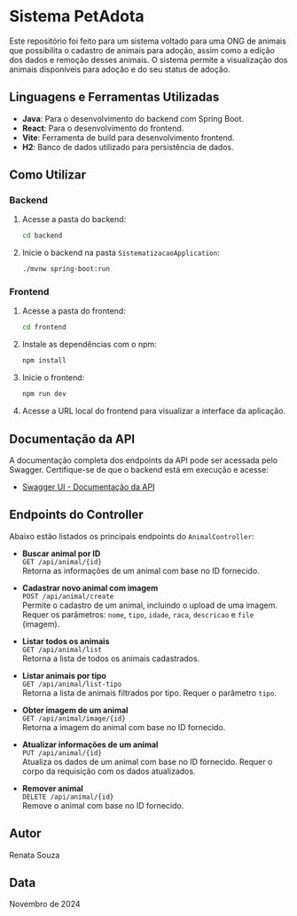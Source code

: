 # Sistema PetAdota

Este repositório foi feito para um sistema voltado para uma ONG de animais que possibilita o cadastro de animais para adoção, assim como a edição dos dados e remoção desses animais. O sistema permite a visualização dos animais disponíveis para adoção e do seu status de adoção.

## Linguagens e Ferramentas Utilizadas

- **Java**: Para o desenvolvimento do backend com Spring Boot.
- **React**: Para o desenvolvimento do frontend.
- **Vite**: Ferramenta de build para desenvolvimento frontend.
- **H2**: Banco de dados utilizado para persistência de dados.

## Como Utilizar

### Backend

1. Acesse a pasta do backend:
    ```bash
    cd backend
    ```

2. Inicie o backend na pasta `SistematizacaoApplication`:
    ```bash
    ./mvnw spring-boot:run
    ```

### Frontend

1. Acesse a pasta do frontend:
    ```bash
    cd frontend
    ```

2. Instale as dependências com o npm:
    ```bash
    npm install
    ```

3. Inicie o frontend:
    ```bash
    npm run dev
    ```

4. Acesse a URL local do frontend para visualizar a interface da aplicação.

## Documentação da API

A documentação completa dos endpoints da API pode ser acessada pelo Swagger. Certifique-se de que o backend está em execução e acesse:

- [Swagger UI - Documentação da API](http://localhost:8080/swagger-ui/index.html#/)

## Endpoints do Controller

Abaixo estão listados os principais endpoints do `AnimalController`:

- **Buscar animal por ID**  
  `GET /api/animal/{id}`  
  Retorna as informações de um animal com base no ID fornecido.

- **Cadastrar novo animal com imagem**  
  `POST /api/animal/create`  
  Permite o cadastro de um animal, incluindo o upload de uma imagem. Requer os parâmetros: `nome`, `tipo`, `idade`, `raca`, `descricao` e `file` (imagem).

- **Listar todos os animais**  
  `GET /api/animal/list`  
  Retorna a lista de todos os animais cadastrados.

- **Listar animais por tipo**  
  `GET /api/animal/list-tipo`  
  Retorna a lista de animais filtrados por tipo. Requer o parâmetro `tipo`.

- **Obter imagem de um animal**  
  `GET /api/animal/image/{id}`  
  Retorna a imagem do animal com base no ID fornecido.

- **Atualizar informações de um animal**  
  `PUT /api/animal/{id}`  
  Atualiza os dados de um animal com base no ID fornecido. Requer o corpo da requisição com os dados atualizados.

- **Remover animal**  
  `DELETE /api/animal/{id}`  
  Remove o animal com base no ID fornecido.

## Autor

Renata Souza

## Data

Novembro de 2024
